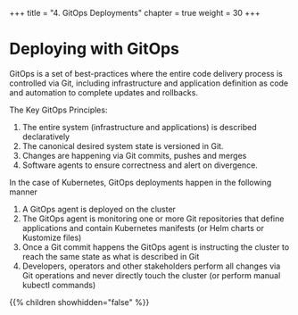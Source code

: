 +++
title = "4.  GitOps Deployments"
chapter = true
weight = 30
+++

# Deploying with GitOps

GitOps is a set of best-practices where the entire code delivery process is controlled via Git, including infrastructure and application definition as code and automation to complete updates and rollbacks.


The Key GitOps Principles: 

1. The entire system (infrastructure and applications) is described declaratively
2. The canonical desired system state is versioned in Git.
3. Changes are happening via Git commits, pushes and merges
4. Software agents to ensure correctness and alert on divergence. 

In the case of Kubernetes, GitOps deployments happen in the following manner

1. A GitOps agent is deployed on the cluster
2. The GitOps agent is monitoring one or more Git repositories that define applications and contain Kubernetes manifests (or Helm charts or Kustomize files)
3. Once a Git commit happens the GitOps agent is instructing the cluster
to reach the same state as what is described in Git
4. Developers, operators and other stakeholders perform all changes
via Git operations and never directly touch the cluster (or perform manual kubectl commands)


{{% children showhidden="false" %}}


